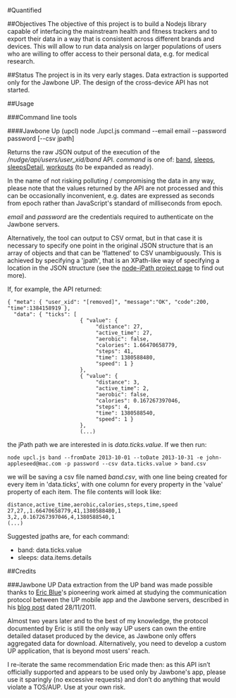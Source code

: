 #Quantified

##Objectives
The objective of this project is to build a Nodejs library capable of interfacing the mainstream health and fitness trackers and to export their data in a way that is consistent across different brands and devices. This will allow to run data analysis on larger populations of users who are willing to offer access to their personal data, e.g. for medical research.

##Status
The project is in its very early stages. Data extraction is supported only for the Jawbone UP. The design of the cross-device API has not started. 

##Usage

###Command line tools

####Jawbone Up (upcl)
    node ./upcl.js command --email email --password password [--csv jpath]

Returns the raw JSON output of the execution of the _/nudge/api/users/user_xid/band_ API. _command_ is one of: [band](http://eric-blue.com/projects/up-api/#JawboneUPAPI-DetailedActivityData), [sleeps](http://eric-blue.com/projects/up-api/#JawboneUPAPI-SleepSummaryData), [sleepsDetail](http://eric-blue.com/projects/up-api/#JawboneUPAPI-SleepDetailedData%28Snapshot%29), [workouts](http://eric-blue.com/projects/up-api/#JawboneUPAPI-WorkoutSummaryData) (to be expanded as ready). 

In the name of not risking polluting / compromising the data in any way, please note that the values returned by the API are not processed and this can be occasionally inconvenient, e.g. dates are expressed as seconds from epoch rather than JavaScript's standard of milliseconds from epoch.  

_email_ and _password_ are the credentials required to authenticate on the Jawbone servers.

Alternatively, the tool can output to CSV ormat, but in that case it is necessary to specify one point in the original JSON structure that is an array of objects and that can be 'flattened' to CSV unambiguously. This is achieved by specifying a 'jpath', that is an XPath-like way of specifying a location in the JSON structure (see the [node-jPath project page](https://github.com/stsvilik/node-jpath) to find out more).

If, for example, the API returned:

    { "meta": { "user_xid": "[removed]", "message":"OK", "code":200, "time":1384158919 },
      "data": { "ticks": [
						   { "value": {
						   		"distance": 27,
						   		"active_time": 27,
						   		"aerobic": false,
						   		"calories": 1.66470658779,
						   		"steps": 41,
						   		"time": 1380588480,
						   		"speed": 1 }
						   },
						   { "value": {
						   		"distance": 3,
						   		"active_time": 2,
						   		"aerobic": false,
						   		"calories": 0.167267397046,
						   		"steps": 4,
						   		"time": 1380588540,
						   		"speed": 1 }
						   },
						   (...)

the jPath path we are interested in is _data.ticks.value_. If we then run:

    node upcl.js band --fromDate 2013-10-01 --toDate 2013-10-31 -e john-appleseed@mac.com -p password --csv data.ticks.value > band.csv

we will be saving a csv file named _band.csv_, with one line being created for every item in 'data.ticks', with one column for every property in the 'value' property of each item. The file contents will look like:

    distance,active_time,aerobic,calories,steps,time,speed
    27,27,,1.66470658779,41,1380588480,1
    3,2,,0.167267397046,4,1380588540,1
    (...)

Suggested jpaths are, for each command:

- band: data.ticks.value
- sleeps: data.items.details



##Credits

###Jawbone UP
Data extraction from the UP band was made possible thanks to [Eric Blue](https://twitter.com/ericblue)'s pioneering work aimed at studying the communication protocol between the UP mobile app and the Jawbone servers, described in his [blog post](http://eric-blue.com/2011/11/28/jawbone-up-api-discovery/) dated 28/11/2011. 

Almost two years later and to the best of my knowledge, the protocol documented by Eric is still the only way UP users can own the entire detailed dataset produced by the device, as Jawbone only offers aggregated data for download. Alternatively, you need to develop a custom UP application, that is beyond most users' reach.

I re-iterate the same recommendation Eric made then: as this API isn’t officially supported and appears to be used only by Jawbone's app, please use it sparingly (no excessive requests) and don’t do anything that would violate a TOS/AUP. Use at your own risk. 